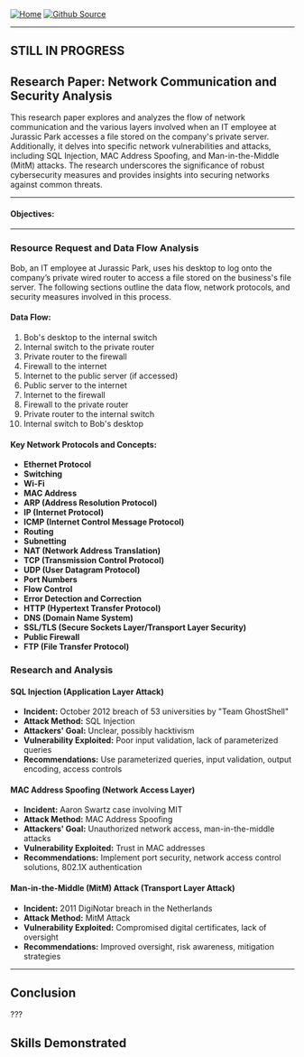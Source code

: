 <div style="display: inline-block;">
  <a href="https://breachopen.github.io/Chas-Riley/">
    <img src="https://img.shields.io/badge/Home-3ba0e6" alt="Home">
  </a>
</div>

<div style="display: inline-block;">
  <a href="https://github.com/BreachOpen/Chas-Riley/" target="_blank">
    <img src="https://img.shields.io/badge/Github_Source-3ba0e6" alt="Github Source">
  </a>
</div>

---



## STILL IN PROGRESS



## Research Paper: Network Communication and Security Analysis

This research paper explores and analyzes the flow of network communication and the various layers involved when an IT employee at Jurassic Park accesses a file stored on the company's private server. Additionally, it delves into specific network vulnerabilities and attacks, including SQL Injection, MAC Address Spoofing, and Man-in-the-Middle (MitM) attacks. The research underscores the significance of robust cybersecurity measures and provides insights into securing networks against common threats.

---
#### Objectives:
---

### Resource Request and Data Flow Analysis

Bob, an IT employee at Jurassic Park, uses his desktop to log onto the company’s private wired router to access a file stored on the business's file server. The following sections outline the data flow, network protocols, and security measures involved in this process.

#### Data Flow:
1. Bob's desktop to the internal switch
2. Internal switch to the private router
3. Private router to the firewall
4. Firewall to the internet
5. Internet to the public server (if accessed)
6. Public server to the internet
7. Internet to the firewall
8. Firewall to the private router
9. Private router to the internal switch
10. Internal switch to Bob's desktop

#### Key Network Protocols and Concepts:
- **Ethernet Protocol**
- **Switching**
- **Wi-Fi**
- **MAC Address**
- **ARP (Address Resolution Protocol)**
- **IP (Internet Protocol)**
- **ICMP (Internet Control Message Protocol)**
- **Routing**
- **Subnetting**
- **NAT (Network Address Translation)**
- **TCP (Transmission Control Protocol)**
- **UDP (User Datagram Protocol)**
- **Port Numbers**
- **Flow Control**
- **Error Detection and Correction**
- **HTTP (Hypertext Transfer Protocol)**
- **DNS (Domain Name System)**
- **SSL/TLS (Secure Sockets Layer/Transport Layer Security)**
- **Public Firewall**
- **FTP (File Transfer Protocol)**

### Research and Analysis

#### SQL Injection (Application Layer Attack)
- **Incident:** October 2012 breach of 53 universities by "Team GhostShell"
- **Attack Method:** SQL Injection
- **Attackers' Goal:** Unclear, possibly hacktivism
- **Vulnerability Exploited:** Poor input validation, lack of parameterized queries
- **Recommendations:** Use parameterized queries, input validation, output encoding, access controls

#### MAC Address Spoofing (Network Access Layer)
- **Incident:** Aaron Swartz case involving MIT
- **Attack Method:** MAC Address Spoofing
- **Attackers' Goal:** Unauthorized network access, man-in-the-middle attacks
- **Vulnerability Exploited:** Trust in MAC addresses
- **Recommendations:** Implement port security, network access control solutions, 802.1X authentication

#### Man-in-the-Middle (MitM) Attack (Transport Layer Attack)
- **Incident:** 2011 DigiNotar breach in the Netherlands
- **Attack Method:** MitM Attack
- **Vulnerability Exploited:** Compromised digital certificates, lack of oversight
- **Recommendations:** Improved oversight, risk awareness, mitigation strategies

---

## Conclusion

???

## Skills Demonstrated
